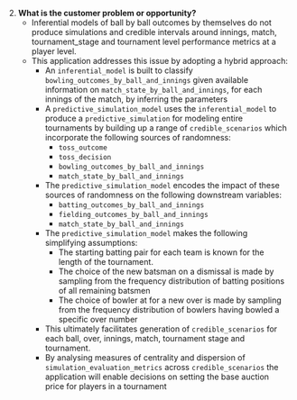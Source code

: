 2. **What is the customer problem or opportunity?** 
    - Inferential models of ball by ball outcomes by themselves do not produce simulations and credible intervals around 
    innings, match, tournament_stage and tournament level performance metrics at a player level. 
    - This application addresses this issue by adopting a hybrid approach:
        - An `inferential_model` is built to classify `bowling_outcomes_by_ball_and_innings` given available information
        on `match_state_by_ball_and_innings`, for each innings of the match, by inferring the parameters
        - A `predictive_simulation_model` uses the `inferential_model` to produce a `predictive_simulation` for 
        modeling entire tournaments by building up a range of `credible_scenarios` which incorporate the following
        sources of randomness:
            - `toss_outcome`
            - `toss_decision`
            - `bowling_outcomes_by_ball_and_innings`
            - `match_state_by_ball_and_innings`
        - The `predictive_simulation_model` encodes the impact of these sources of randomness on the following downstream
        variables:
            - `batting_outcomes_by_ball_and_innings`
            - `fielding_outcomes_by_ball_and_innings`
            - `match_state_by_ball_and_innings`
        - The `predictive_simulation_model` makes the following simplifying assumptions:
            - The starting batting pair for each team is known for the length of the tournament.
            - The choice of the new batsman on a dismissal is made by sampling from the frequency distribution of batting
            positions of all remaining batsmen
            - The choice of bowler at for a new over is made by sampling from the frequency distribution of bowlers
            having bowled a specific over number
        - This ultimately facilitates generation of `credible_scenarios` for each ball, over, innings, match, tournament
        stage and tournament.
        - By analysing measures of centrality and dispersion of `simulation_evaluation_metrics` across `credible_scenarios`
        the application will enable decisions on setting the base auction price for players in a tournament


